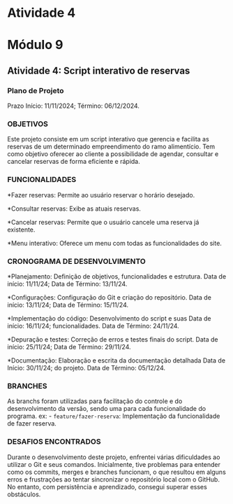 ﻿# Atividade 4

# Módulo 9
## Atividade 4: Script interativo de reservas

### Plano de Projeto
 
 Prazo
 Início: 11/11/2024;
 Término: 06/12/2024.

### OBJETIVOS
  Este projeto consiste em um script interativo que gerencia e facilita as reservas de um determinado empreendimento do ramo alimentício. Tem como objetivo oferecer ao cliente a possibilidade de agendar, consultar e cancelar reservas de forma eficiente e rápida.

### FUNCIONALIDADES
*Fazer reservas: Permite ao usuário reservar o horário desejado.

*Consultar reservas: Exibe as atuais reservas.

*Cancelar reservas: Permite que o usuário cancele uma reserva já existente.

*Menu interativo: Oferece um menu com todas as funcionalidades do site.

### CRONOGRAMA DE DESENVOLVIMENTO
*Planejamento: Definição de objetivos, funcionalidades e estrutura. Data de início: 11/11/24;
                                                                    Data de Término: 13/11/24.

*Configurações: Configuração do Git e criação do repositório.       Data de início: 13/11/24;
                                                                    Data de Término: 15/11/24.

*Implementação do código: Desenvolvimento do script e suas          Data de início: 16/11/24;
funcionalidades.                                                    Data de Término: 24/11/24.

*Depuração e testes: Correção de erros e testes finais do script.   Data de início: 25/11/24;
                                                                    Data de Término: 29/11/24.

*Documentação: Elaboração e escrita da documentação detalhada       Data de Início: 30/11/24;
do projeto.                                                         Data de Término: 05/12/24.

### BRANCHES
 As branchs foram utilizadas para facilitação do controle e do desenvolvimento da versão, sendo uma para cada funcionalidade do programa.
 ex: - `feature/fazer-reserva`: Implementação da funcionalidade de fazer reserva.

### DESAFIOS ENCONTRADOS
Durante o desenvolvimento deste projeto, enfrentei várias dificuldades ao utilizar o Git e seus comandos. Inicialmente, tive problemas para entender como os commits, merges e branches funcionam, o que resultou em alguns erros e frustrações ao tentar sincronizar o repositório local com o GitHub. No entanto, com persistência e aprendizado, consegui superar esses obstáculos. 